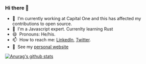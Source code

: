 ### Hi there 👋

- 🌱 &nbsp;I’m currently working at Capital One and this has affected my contributions to open source.
- 🔧 &nbsp;I'm a Javascript expert. Currenlty learning Rust
- 😄 &nbsp;Pronouns: He/his.
- 📫 &nbsp;How to reach me: [LinkedIn](https://www.linkedin.com/in/daniel-morales-s96/), [Twitter](https://twitter.com/Princedany96).
- 💼 &nbsp;See my [personal website](https://danielmorales.me)

[![Anurag's github stats](https://github-readme-stats.vercel.app/api?username=PrinceD96&hide=stars&show_icons=true&count_private=true&theme=vue)](https://github.com/anuraghazra/github-readme-stats)

<!--
- ⚡ Fun fact: ...
- 🤔 I’m looking for help with ...
-->
